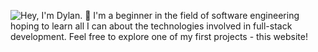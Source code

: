 ![Hey, I'm Dylan. 👋
I'm a beginner in the field of software engineering hoping to learn all I can about the technologies involved in full-stack development.
Feel free to explore one of my first projects - this website!](https://github.com/spektordylan/spektordylan.github.io/blob/master/readme.png?raw=true)
